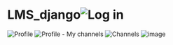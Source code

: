 # LMS_django![Log in](https://github.com/OleksandrBrusyltsev/LMS_django/assets/124603897/08e5a5b8-2f7b-4b24-ae69-6bce03bf604f)
![Profile](https://github.com/OleksandrBrusyltsev/LMS_django/assets/124603897/952712bd-27c2-432c-a41a-4cafda56576a)
![Profile - My channels](https://github.com/OleksandrBrusyltsev/LMS_django/assets/124603897/bd16d6bd-ebf4-4cc4-8b0e-61199e4df4fd)
![Channels](https://github.com/OleksandrBrusyltsev/LMS_django/assets/124603897/fa4763c1-ab6e-40ab-ae2d-c0edce355a7b)
![image](https://github.com/OleksandrBrusyltsev/LMS_django/assets/124603897/24505934-c7ab-4dcb-a800-5101645a1b08)
